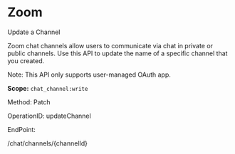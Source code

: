 #     Zoom


Update a Channel

Zoom chat channels allow users to communicate via chat in private or public channels. Use this API to update the name of a specific channel that you created. 

 Note: This API only supports user-managed OAuth app.

**Scope:** `chat_channel:write`	
 

Method: Patch

OperationID: updateChannel

EndPoint:

/chat/channels/{channelId}
